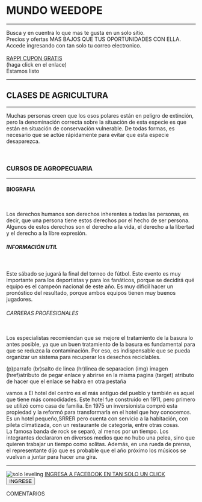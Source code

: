 <!DOCTYPE html>
<html lang="en">
<head>
    <title>YAKEDA</title>
    <link rel="stylesheet" href="estilos.css />
    <script src="script.js"></sript>
</head>
<body> 
    <div>
    <a>
        <h1> MUNDO WEEDOPE </h1>
        <hr>
          <p>Busca y en cuentra lo que mas te gusta en un solo sitio.<br>
          Precios y ofertas MAS BAJOS QUE TUS OPORTUNIDADES CON ELLA.<br> 
          Accede ingresando con tan solo tu correo electronico.<br>
          <a href="https://merchants.rappi.com/es-pe" "target="_blank"><br>RAPPI CUPON GRATIS</a><br>
(haga click en el enlace)<br>
          Estamos listo</p>
      <div class="segundodiv">
      <hr>
          <h2> CLASES DE AGRICULTURA </h2>
          <hr>
          <p> Muchas personas creen que los osos polares están en peligro de extinción, pero la denominación correcta sobre la situación de esta especie es que están en situación de conservación vulnerable. De todas formas, es necesario que se actúe rápidamente para evitar que esta especie desaparezca.</p> <br>
        <h3> CURSOS DE AGROPECUARIA </h3>
        <hr>
      </div>
      </div>
<div>
    <h4> BIOGRAFIA </h4><br>
    <p>Los derechos humanos son derechos inherentes a todas las personas, es decir, que una persona tiene estos derechos por el hecho de ser persona. Algunos de estos derechos son el derecho a la vida, el derecho a la libertad y el derecho a la libre expresión.</p>
    <h5> INFORMACIÓN UTIL </h5><br>
    <p>Este sábado se jugará la final del torneo de fútbol. Este evento es muy importante para los deportistas y para los fanáticos, porque se decidirá qué equipo es el campeón nacional de este año. Es muy difícil hacer un pronóstico del resultado, porque ambos equipos tienen muy buenos jugadores.</p>
    <h6> CARRERAS PROFESIONALES </h6><br>
    Los especialistas recomiendan que se mejore el tratamiento de la basura lo antes posible, ya que un buen tratamiento de la basura es fundamental para que se reduzca la contaminación. Por eso, es indispensable que se pueda organizar un sistema para recuperar los desechos reciclables.</p>
</div>
    <p> (p)parrafo (br)salto de linea (hr)linea de separacion (img) imagen (href)atributo de pegar enlace y abrirse en la misma pagina (target) atributo de hacer que el enlace se habra en otra pestaña</a></p>
    <p> vamos a El hotel del centro es el más antiguo del pueblo y también es aquel que tiene más comodidades. Este hotel fue construido en 1911, pero primero se utilizó como casa de familia. En 1975 un inversionista compró esta propiedad y la reformó para transformarla en el hotel que hoy conocemos. Es un hotel pequeño,SRRER pero cuenta con servicio a la habitación, con pileta climatizada, con un restaurante de categoría, entre otras cosas.<br>
     La famosa banda de rock se separó, al menos por un tiempo. Los integrantes declararon en diversos medios que no hubo una pelea, sino que quieren trabajar un tiempo como solitas. Además, en una rueda de prensa, el representante dijo que es probable que el año próximo los músicos se vuelvan a juntar para hacer una gira.</p>
    <hr> 
    <img src="https://www.google.com/imgres?imgurl=https%3A%2F%2Fm.media-amazon.com%2Fimages%2FI%2F81OYRZEQG7L._AC_UF1000%2C1000_QL80_.jpg&tbnid=kHKYnyaW7FDDKM&vet=1&imgrefurl=https%3A%2F%2Fwww.amazon.es%2FSolo-Leveling-Vol-comic-Comic%2Fdp%2FB0CCNFZQ1L&docid=Squ4szgTweEK6M&w=697&h=1000&itg=1&source=sh%2Fx%2Fim%2Fm4%2F6&kgs=72c7498ea5e8cd27imgrc=OL0qZGwqtUrKuM&imgdii=kHKYnyaW7FDDKM" alt="solo leveling">
    <link> 
    <a href="https://m.facebook.com/login/?locale=es_ES&refsrc=deprecated" target="_blank">INGRESA A FACEBOOK EN TAN SOLO UN CLICK</a> 
    </br>
           <button>INGRESE</button>
 <p> COMENTARIOS </p>
 </body>
 </html>
